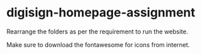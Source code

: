 # digisign-homepage-assignment

Rearrange the folders as per the requirement to run the website.

Make sure to download the fontawesome for icons from internet.
